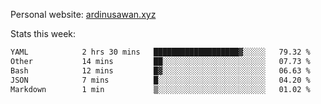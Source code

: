 Personal website: [ardinusawan.xyz](https://ardinusawan.xyz)

Stats this week:
<!--START_SECTION:waka-->

```txt
YAML            2 hrs 30 mins   ███████████████████▓░░░░░   79.32 %
Other           14 mins         ██░░░░░░░░░░░░░░░░░░░░░░░   07.73 %
Bash            12 mins         █▓░░░░░░░░░░░░░░░░░░░░░░░   06.63 %
JSON            7 mins          █░░░░░░░░░░░░░░░░░░░░░░░░   04.20 %
Markdown        1 min           ▒░░░░░░░░░░░░░░░░░░░░░░░░   01.02 %
```

<!--END_SECTION:waka-->
